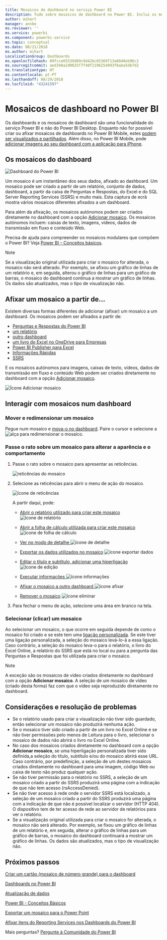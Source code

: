 ```yaml
---
title: Mosaicos de dashboard no serviço Power BI
description: Tudo sobre mosaicos de dashboard no Power BI. Inclui os mosaicos criados a partir do SQL Server Reporting Services (SSRS).
author: mihart
manager: annbe
ms.reviewer: ''
ms.service: powerbi
ms.component: powerbi-service
ms.topic: conceptual
ms.date: 08/21/2018
ms.author: mihart
LocalizationGroup: Dashboards
ms.openlocfilehash: 09fcce65539d89c9d42bc05369f13a6048eb96c2
ms.sourcegitcommit: aed348a2d0025f7f40f2196254993f6aba5db7d2
ms.translationtype: HT
ms.contentlocale: pt-PT
ms.lasthandoff: 08/29/2018
ms.locfileid: "43241597"
---
```

# <a name="dashboard-tiles-in-power-bi"></a>Mosaicos de dashboard no Power BI
Os dashboards e os mosaicos de dashboard são uma funcionalidade do serviço Power BI e não do Power BI Desktop. Enquanto não for possível criar ou afixar mosaicos de dashboards no Power BI Mobile, estes [podem ser visualizados e partilhados](mobile-tiles-in-the-mobile-apps.md). Além disso, no Power BI Mobile, pode [adicionar imagens ao seu dashboard com a aplicação para iPhone](mobile-iphone-app-get-started.md).

## <a name="dashboard-tiles"></a>Os mosaicos do dashboard
![Dashboard do Power BI](media/service-dashboard-tiles/power-bi-dashboard.png)

Um mosaico é um instantâneo dos seus dados, afixado ao dashboard. Um mosaico pode ser criado a partir de um relatório, conjunto de dados, dashboard, a partir da caixa de Perguntas e Respostas, do Excel e do SQL Server Reporting Services (SSRS) e muito mais.  Esta captura de ecrã mostra vários mosaicos diferentes afixados a um dashboard.

Para além da afixação, os mosaicos autónomos podem ser criados diretamente no dashboard com a opção [Adicionar mosaico](service-dashboard-add-widget.md). Os mosaicos autónomos incluem: caixas de texto, imagens, vídeos, dados de transmissão em fluxo e conteúdo Web.

Precisa de ajuda para compreender os mosaicos modulares que compõem o Power BI?  Veja [Power BI – Conceitos básicos](service-basic-concepts.md).

> [!NOTE]
> Se a visualização original utilizada para criar o mosaico for alterada, o mosaico não será alterado.  Por exemplo, se afixou um gráfico de linhas de um relatório e, em seguida, alterou o gráfico de linhas para um gráfico de barras, o mosaico do dashboard continua a mostrar um gráfico de linhas. Os dados são atualizados, mas o tipo de visualização não.
> 
> 

## <a name="pin-a-tile-from"></a>Afixar um mosaico a partir de...
Existem diversas formas diferentes de adicionar (afixar) um mosaico a um dashboard. Os mosaicos podem ser afixados a partir de:

* [Perguntas e Respostas do Power BI](service-dashboard-pin-tile-from-q-and-a.md)
* [um relatório](service-dashboard-pin-tile-from-report.md)
* [outro dashboard](service-pin-tile-to-another-dashboard.md)
* [um livro do Excel no OneDrive para Empresas](service-dashboard-pin-tile-from-excel.md)
* [Power BI Publisher para Excel](publisher-for-excel.md)
* [Informações Rápidas](service-insights.md)
* [SSRS](https://msdn.microsoft.com/library/mt604784.aspx)

E os mosaicos autónomos para imagens, caixas de texto, vídeos, dados de transmissão em fluxo e conteúdo Web podem ser criados diretamente no dashboard com a opção [Adicionar mosaico](service-dashboard-add-widget.md).

  ![Ícone Adicionar mosaico](media/service-dashboard-tiles/add_widgetnew.png)

## <a name="interacting-with-tiles-on-a-dashboard"></a>Interagir com mosaicos num dashboard
### <a name="move-and-resize-a-tile"></a>Mover e redimensionar um mosaico
Pegue num mosaico e [mova-o no dashboard](service-dashboard-edit-tile.md). Paire o cursor e selecione a ![alça](media/service-dashboard-tiles/resize-handle.jpg) para redimensionar o mosaico.

### <a name="hover-over-a-tile-to-change-the-appearance-and-behavior"></a>Passe o rato sobre um mosaico para alterar a aparência e o comportamento
1. Passe o rato sobre o mosaico para apresentar as reticências.
   
    ![reticências do mosaico](media/service-dashboard-tiles/ellipses_new.png)
2. Selecione as reticências para abrir o menu de ação do mosaico.
   
    ![ícone de reticências](media/service-dashboard-tiles/power-bi-tile-menu.png)
   
    A partir daqui, pode:
   
   * [Abrir o relatório utilizado para criar este mosaico ](service-reports.md) ![ícone de relatório](media/service-dashboard-tiles/chart-icon.jpg)  
   
   * [Abrir a folha de cálculo utilizada para criar este mosaico ](service-reports.md) ![ícone de folha de cálculo](media/service-dashboard-tiles/power-bi-open-worksheet.png)  
     
    * [Ver no modo de detalhe ](service-focus-mode.md) ![ícone de detalhe](media/service-dashboard-tiles/fullscreen-icon.jpg)  
     * [Exportar os dados utilizados no mosaico](power-bi-visualization-export-data.md) ![ícone exportar dados](media/service-dashboard-tiles/export-icon.png)
     * [Editar o título e subtítulo, adicionar uma hiperligação](service-dashboard-edit-tile.md) ![ícone de edição](media/service-dashboard-tiles/pencil-icon.jpg)
     * [Executar informações ](service-insights.md) ![ícone informações](media/service-dashboard-tiles/power-bi-insights.png)
     * [Afixar o mosaico a outro dashboard ](service-pin-tile-to-another-dashboard.md)
       ![ícone afixar](media/service-dashboard-tiles/pin-icon.jpg)
     * [Remover o mosaico](service-dashboard-edit-tile.md)
     ![ícone eliminar](media/service-dashboard-tiles/trash-icon.png)
3. Para fechar o menu de ação, selecione uma área em branco na tela.

### <a name="select-click-a-tile"></a>Selecionar (clicar) um mosaico
Ao selecionar um mosaico, o que ocorre em seguida depende de como o mosaico foi criado e se este tem uma [ligação personalizada](service-dashboard-edit-tile.md). Se este tiver uma ligação personalizada, a seleção do mosaico levá-lo-á a essa ligação. Caso contrário, a seleção do mosaico leva-o para o relatório, o livro do Excel Online, a relatório do SSRS que está no local ou para a pergunta das Perguntas e Respostas que foi utilizada para criar o mosaico.

> [!NOTE]
> A exceção são os mosaicos de vídeo criados diretamente no dashboard com a opção **Adicionar mosaico**. A seleção de um mosaico de vídeo (criado desta forma) faz com que o vídeo seja reproduzido diretamente no dashboard.   
> 
> 

## <a name="considerations-and-troubleshooting"></a>Considerações e resolução de problemas
* Se o relatório usado para criar a visualização não tiver sido guardado, então selecionar um mosaico não produzirá nenhuma ação.
* Se o mosaico tiver sido criado a partir de um livro no Excel Online e se não tiver permissões pelo menos de Leitura para o livro, selecionar o mosaico de dados não abrirá o livro no Excel Online.
* No caso dos mosaicos criados diretamente no dashboard com a opção **Adicionar mosaico**, se uma hiperligação personalizada tiver sido definida,a seleção do título, subtítulo e/ou do mosaico abrirá esse URL.  Caso contrário, por predefinição, a seleção de um destes mosaicos criados diretamente no dashboard para uma imagem, código Web ou caixa de texto não produz qualquer ação.
* Se não tiver permissão para o relatório no SSRS, a seleção de um mosaico criado a partir do SSRS produzirá uma página com a indicação de que não tem acesso (rsAccessDenied).
* Se não tiver acesso à rede onde o servidor SSRS está localizado, a seleção de um mosaico criado a partir do SSRS produzirá uma página com a indicação de que não é possível localizar o servidor (HTTP 404). O dispositivo tem de ter acesso de rede ao servidor de relatórios para ver o relatório.
* Se a visualização original utilizada para criar o mosaico for alterada, o mosaico não será alterado.  Por exemplo, se fixou um gráfico de linhas de um relatório e, em seguida, alterar o gráfico de linhas para um gráfico de barras, o mosaico do dashboard continuará a mostrar um gráfico de linhas. Os dados são atualizados, mas o tipo de visualização não.

## <a name="next-steps"></a>Próximos passos
[Criar um cartão (mosaico de número grande) para o dashboard](power-bi-visualization-card.md)

[Dashboards no Power BI](service-dashboards.md)  

[Atualização de dados](refresh-data.md)

[Power BI - Conceitos Básicos](service-basic-concepts.md)

[Exportar um mosaico para o Power Point](http://blogs.msdn.com/b/powerbidev/archive/2015/09/28/integrating-power-bi-tiles-into-office-documents.aspx)

[Afixar itens do Reporting Services nos Dashboards do Power BI](https://msdn.microsoft.com/library/mt604784.aspx)

Mais perguntas? [Pergunte à Comunidade do Power BI](http://community.powerbi.com/)


